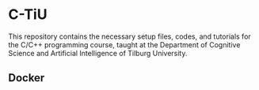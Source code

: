 # C-TiU
This repository contains the necessary setup files, codes, and tutorials for the C/C++ programming course, taught at the Department of Cognitive Science and Artificial Intelligence of Tilburg University. 

## Docker
